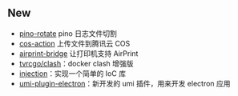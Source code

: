 ## New

- [pino-rotate](https://github.com/tvrcgo/pino-rotate) pino 日志文件切割
- [cos-action](https://github.com/tvrcgo/cos-action) 上传文件到腾讯云 COS
- [airprint-bridge](https://github.com/tvrcgo/airprint-bridge/tree/dev) 让打印机支持 AirPrint
- [tvrcgo/clash](https://github.com/tvrcgo/docker-library/tree/master/clash)：docker clash 增强版
- [injection](https://github.com/tvrcgo/injection)：实现一个简单的 IoC 库
- [umi-plugin-electron](https://github.com/tvrcgo/umi-plugin-electron)：新开发的 umi 插件，用来开发 electron 应用

<!-- ## Stats -->

<!-- ![](https://raw.githubusercontent.com/tvrcgo/github-stats/master/generated/overview.svg#gh-light-mode-only)
![](https://raw.githubusercontent.com/tvrcgo/github-stats/master/generated/languages.svg#gh-light-mode-only) -->
